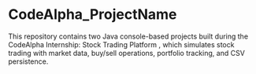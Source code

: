 # CodeAlpha_ProjectName
This repository contains two Java console-based projects built during the CodeAlpha Internship: Stock Trading Platform , which simulates stock trading with market data, buy/sell operations, portfolio tracking, and CSV persistence.
